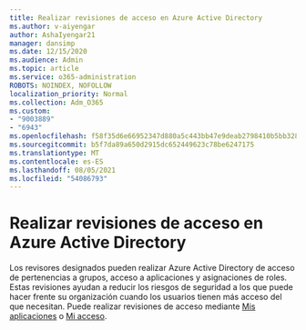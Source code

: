 ```yaml
---
title: Realizar revisiones de acceso en Azure Active Directory
ms.author: v-aiyengar
author: AshaIyengar21
manager: dansimp
ms.date: 12/15/2020
ms.audience: Admin
ms.topic: article
ms.service: o365-administration
ROBOTS: NOINDEX, NOFOLLOW
localization_priority: Normal
ms.collection: Adm_O365
ms.custom:
- "9003889"
- "6943"
ms.openlocfilehash: f58f35d6e66952347d880a5c443bb47e9deab2798410b5bb32895667572f1f58
ms.sourcegitcommit: b5f7da89a650d2915dc652449623c78be6247175
ms.translationtype: MT
ms.contentlocale: es-ES
ms.lasthandoff: 08/05/2021
ms.locfileid: "54086793"
---
```

# <a name="perform-access-reviews-in-azure-active-directory"></a>Realizar revisiones de acceso en Azure Active Directory

Los revisores designados pueden realizar Azure Active Directory de acceso de pertenencias a grupos, acceso a aplicaciones y asignaciones de roles. Estas revisiones ayudan a reducir los riesgos de seguridad a los que puede hacer frente su organización cuando los usuarios tienen más acceso del que necesitan. Puede realizar revisiones de acceso mediante [Mis aplicaciones](https://go.microsoft.com/fwlink/?linkid=2134605) o [Mi acceso](https://go.microsoft.com/fwlink/?linkid=2134505).
